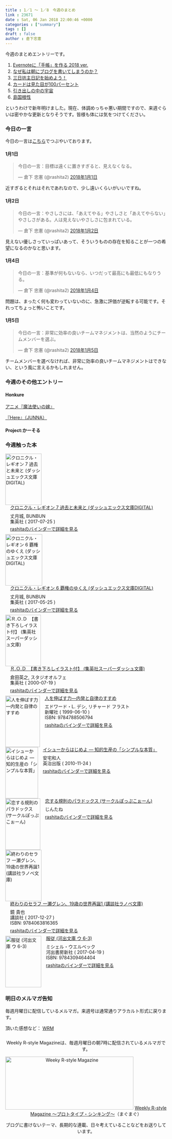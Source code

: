 ```yaml
---
title : 1／1 〜 1／8　今週のまとめ
link : 23671
date : Sat, 06 Jan 2018 22:00:46 +0000
categories : ["summary"]
tags : []
draft : false
author : 倉下忠憲
---
```


今週のまとめエントリーです。
 
<ol>
<li><a href="https://rashita.net/blog/?p=23629" title="Evernoteに「手帳」を作る 2018 ver. – R-style">Evernoteに「手帳」を作る 2018 ver.</a></li>
<li><a href="https://rashita.net/blog/?p=23644" title="なぜ私は朝にブログを書いてしまうのか？ – R-style">なぜ私は朝にブログを書いてしまうのか？</a></li>
<li><a href="https://rashita.net/blog/?p=23648" title="三日坊主日記を始めよう！ – R-style">三日坊主日記を始めよう！</a></li>
<li><a href="https://rashita.net/blog/?p=23653" title="カードは見た目が100パーセント – R-style">カードは見た目が100パーセント</a></li>
<li><a href="https://rashita.net/blog/?p=23664" title="引き出しの中の宇宙 – R-style">引き出しの中の宇宙</a></li>
<li><a href="https://rashita.net/blog/?p=23668" title="島国根性 – R-style">島国根性</a></li>
</ol>

というわけで新年明けました。現在、体調めっちゃ悪い期間ですので、来週ぐらいは密やかな更新となりそうです。皆様も体には気をつけてください。

<h3>今日の一言</h3>

今日の一言は<a href="http://twitter.com/rashita2 ">こちら</a>でつぶやいております。

<h4>1月1日</h4>

<blockquote class="twitter-tweet" data-lang="ja"><p lang="ja" dir="ltr">今日の一言：目標は遠くに置きすぎると、見えなくなる。</p>&mdash; 倉下 忠憲 (@rashita2) <a href="https://twitter.com/rashita2/status/947817186353016837?ref_src=twsrc%5Etfw">2018年1月1日</a></blockquote>
<script async src="https://platform.twitter.com/widgets.js" charset="utf-8"></script>

近すぎるとそれはそれであれなので、少し遠いくらいがいいですね。

<h4>1月2日</h4>

<blockquote class="twitter-tweet" data-lang="ja"><p lang="ja" dir="ltr">今日の一言：やさしさには、「あえてやる」やさしさと「あえてやらない」やさしさがある。人は見えないやさしさに包まれている。</p>&mdash; 倉下 忠憲 (@rashita2) <a href="https://twitter.com/rashita2/status/948055198341189634?ref_src=twsrc%5Etfw">2018年1月2日</a></blockquote>
<script async src="https://platform.twitter.com/widgets.js" charset="utf-8"></script>

見えない優しさっていっぱいあって、そういうものの存在を知ることが一つの希望になるのかなと思います。

<h4>1月4日</h4>

<blockquote class="twitter-tweet" data-lang="ja"><p lang="ja" dir="ltr">今日の一言：基準が何もないなら、いつだって最高にも最低にもなりうる。</p>&mdash; 倉下 忠憲 (@rashita2) <a href="https://twitter.com/rashita2/status/948857086107992066?ref_src=twsrc%5Etfw">2018年1月4日</a></blockquote>
<script async src="https://platform.twitter.com/widgets.js" charset="utf-8"></script>

問題は、まったく何も変わっていないのに、急激に評価が逆転する可能です。それってちょっと怖いことです。

<h4>1月5日</h4>

<blockquote class="twitter-tweet" data-lang="ja"><p lang="ja" dir="ltr">今日の一言：非常に効率の良いチームマネジメントは、当然のようにチームメンバーを選ぶ。</p>&mdash; 倉下 忠憲 (@rashita2) <a href="https://twitter.com/rashita2/status/949258001902288896?ref_src=twsrc%5Etfw">2018年1月5日</a></blockquote>
<script async src="https://platform.twitter.com/widgets.js" charset="utf-8"></script>

チームメンバーを選べなければ、非常に効率の良いチームマネジメントはできない、という風に言えるかもしれません。

<h3>今週のその他エントリー</h3>

<H4>Honkure</H4>

<a href="http://honkure.net/rbook/archives/2564" title="アニメ『魔法使いの嫁』 – Honkure">アニメ『魔法使いの嫁』</a>

<a href="http://honkure.net/rbook/archives/2568" title="『Here』（JUNNA） – Honkure">『Here』（JUNNA）</a>

<H4>Project:かーそる</H4>

<H3>今週触った本</H3>

<div class="mm-middle" style="margin-bottom:0px;"><div class="mm-image" style="float:left;"><a href="http://www.amazon.co.jp/exec/obidos/ASIN/B074PNKGSQ/rashita1000-22 /ref=nosim" target="_blank"><img src="https://images-fe.ssl-images-amazon.com/images/I/614ttHEfAlL._SL160_.jpg" alt="クロニクル・レギオン 7 過去と未来と (ダッシュエックス文庫DIGITAL)" title="クロニクル・レギオン 7 過去と未来と (ダッシュエックス文庫DIGITAL)" width="113" height="160" border="0" /></a></div><div class="mm-content" style="float:left;margin-left:15px;line-height:120%"><div class="mm-title" style="line-height:120%"><a href="http://www.amazon.co.jp/exec/obidos/ASIN/B074PNKGSQ/rashita1000-22 /ref=nosim" target="_blank">クロニクル・レギオン 7 過去と未来と (ダッシュエックス文庫DIGITAL)</a></div><div class="mm-detail" style="margin-top:10px;">丈月城, BUNBUN<br />集英社 ( 2017-07-25 )<br /><div style="margin:7px 0px"><a href="http://mediamarker.net/u/rashita/?asin=B074PNKGSQ" target="_blank">rashitaのバインダーで詳細を見る</a></div></div></div><div style="clear:left"></div></div>


<div class="mm-middle" style="margin-bottom:0px;"><div class="mm-image" style="float:left;"><a href="http://www.amazon.co.jp/exec/obidos/ASIN/B072MYWW9L/rashita1000-22 /ref=nosim" target="_blank"><img src="https://images-fe.ssl-images-amazon.com/images/I/51nw1YBJRzL._SL160_.jpg" alt="クロニクル・レギオン 6 覇権のゆくえ (ダッシュエックス文庫DIGITAL)" title="クロニクル・レギオン 6 覇権のゆくえ (ダッシュエックス文庫DIGITAL)" width="115" height="160" border="0" /></a></div><div class="mm-content" style="float:left;margin-left:15px;line-height:120%"><div class="mm-title" style="line-height:120%"><a href="http://www.amazon.co.jp/exec/obidos/ASIN/B072MYWW9L/rashita1000-22 /ref=nosim" target="_blank">クロニクル・レギオン 6 覇権のゆくえ (ダッシュエックス文庫DIGITAL)</a></div><div class="mm-detail" style="margin-top:10px;">丈月城, BUNBUN<br />集英社 ( 2017-05-25 )<br /><div style="margin:7px 0px"><a href="http://mediamarker.net/u/rashita/?asin=B072MYWW9L" target="_blank">rashitaのバインダーで詳細を見る</a></div></div></div><div style="clear:left"></div></div>

<div class="mm-middle" style="margin-bottom:0px;"><div class="mm-image" style="float:left;"><a href="http://www.amazon.co.jp/exec/obidos/ASIN/B00GH70ZQY/rashita1000-22 /ref=nosim" target="_blank"><img src="https://images-fe.ssl-images-amazon.com/images/I/51Cu79UESBL._SL160_.jpg" alt="Ｒ.Ｏ.Ｄ　【書き下ろしイラスト付】 (集英社スーパーダッシュ文庫)" title="Ｒ.Ｏ.Ｄ　【書き下ろしイラスト付】 (集英社スーパーダッシュ文庫)" width="111" height="160" border="0" /></a></div><div class="mm-content" style="float:left;margin-left:15px;line-height:120%"><div class="mm-title" style="line-height:120%"><a href="http://www.amazon.co.jp/exec/obidos/ASIN/B00GH70ZQY/rashita1000-22 /ref=nosim" target="_blank">Ｒ.Ｏ.Ｄ　【書き下ろしイラスト付】 (集英社スーパーダッシュ文庫)</a></div><div class="mm-detail" style="margin-top:10px;">倉田英之, スタジオオルフェ<br />集英社 ( 2000-07-19 )<br /><div style="margin:7px 0px"><a href="http://mediamarker.net/u/rashita/?asin=B00GH70ZQY" target="_blank">rashitaのバインダーで詳細を見る</a></div></div></div><div style="clear:left"></div></div>

<div class="mm-middle" style="margin-bottom:0px;"><div class="mm-image" style="float:left;"><a href="http://www.amazon.co.jp/exec/obidos/ASIN/4788506793/rashita1000-22 /ref=nosim" target="_blank"><img src="https://images-fe.ssl-images-amazon.com/images/I/41EAEBBPMJL._SL160_.jpg" alt="人を伸ばす力―内発と自律のすすめ" title="人を伸ばす力―内発と自律のすすめ" width="108" height="160" border="0" /></a></div><div class="mm-content" style="float:left;margin-left:15px;line-height:120%"><div class="mm-title" style="line-height:120%"><a href="http://www.amazon.co.jp/exec/obidos/ASIN/4788506793/rashita1000-22 /ref=nosim" target="_blank">人を伸ばす力―内発と自律のすすめ</a></div><div class="mm-detail" style="margin-top:10px;">エドワード・L. デシ, リチャード フラスト<br />新曜社 ( 1999-06-10 )<br />ISBN: 9784788506794<br /><div style="margin:7px 0px"><a href="http://mediamarker.net/u/rashita/?asin=4788506793" target="_blank">rashitaのバインダーで詳細を見る</a></div></div></div><div style="clear:left"></div></div>

<div class="mm-middle" style="margin-bottom:0px;"><div class="mm-image" style="float:left;"><a href="http://www.amazon.co.jp/exec/obidos/ASIN/B00MTL340G/rashita1000-22 /ref=nosim" target="_blank"><img src="https://images-fe.ssl-images-amazon.com/images/I/51YYTb%2BawXL._SL160_.jpg" alt="イシューからはじめよ ― 知的生産の「シンプルな本質」" title="イシューからはじめよ ― 知的生産の「シンプルな本質」" width="102" height="160" border="0" /></a></div><div class="mm-content" style="float:left;margin-left:15px;line-height:120%"><div class="mm-title" style="line-height:120%"><a href="http://www.amazon.co.jp/exec/obidos/ASIN/B00MTL340G/rashita1000-22 /ref=nosim" target="_blank">イシューからはじめよ ― 知的生産の「シンプルな本質」</a></div><div class="mm-detail" style="margin-top:10px;">安宅和人<br />英治出版 ( 2010-11-24 )<br /><div style="margin:7px 0px"><a href="http://mediamarker.net/u/rashita/?asin=B00MTL340G" target="_blank">rashitaのバインダーで詳細を見る</a></div></div></div><div style="clear:left"></div></div>

<div class="mm-middle" style="margin-bottom:0px;"><div class="mm-image" style="float:left;"><a href="http://www.amazon.co.jp/exec/obidos/ASIN/B078M79M95/rashita1000-22 /ref=nosim" target="_blank"><img src="https://images-fe.ssl-images-amazon.com/images/I/51KljyNXCyL._SL160_.jpg" alt="恋する規則のパラドックス (サークルぽっぷこぉーん)" title="恋する規則のパラドックス (サークルぽっぷこぉーん)" width="109" height="160" border="0" /></a></div><div class="mm-content" style="float:left;margin-left:15px;line-height:120%"><div class="mm-title" style="line-height:120%"><a href="http://www.amazon.co.jp/exec/obidos/ASIN/B078M79M95/rashita1000-22 /ref=nosim" target="_blank">恋する規則のパラドックス (サークルぽっぷこぉーん)</a></div><div class="mm-detail" style="margin-top:10px;">じんたね<br /><div style="margin:7px 0px"><a href="http://mediamarker.net/u/rashita/?asin=B078M79M95" target="_blank">rashitaのバインダーで詳細を見る</a></div></div></div><div style="clear:left"></div></div>

<div class="mm-middle" style="margin-bottom:0px;"><div class="mm-image" style="float:left;"><a href="http://www.amazon.co.jp/exec/obidos/ASIN/4063816362/rashita1000-22 /ref=nosim" target="_blank"><img src="https://images-fe.ssl-images-amazon.com/images/I/51IP5lFGyBL._SL160_.jpg" alt="終わりのセラフ 一瀬グレン、19歳の世界再誕1 (講談社ラノベ文庫)" title="終わりのセラフ 一瀬グレン、19歳の世界再誕1 (講談社ラノベ文庫)" width="113" height="160" border="0" /></a></div><div class="mm-content" style="float:left;margin-left:15px;line-height:120%"><div class="mm-title" style="line-height:120%"><a href="http://www.amazon.co.jp/exec/obidos/ASIN/4063816362/rashita1000-22 /ref=nosim" target="_blank">終わりのセラフ 一瀬グレン、19歳の世界再誕1 (講談社ラノベ文庫)</a></div><div class="mm-detail" style="margin-top:10px;">鏡 貴也<br />講談社 ( 2017-12-27 )<br />ISBN: 9784063816365<br /><div style="margin:7px 0px"><a href="http://mediamarker.net/u/rashita/?asin=4063816362" target="_blank">rashitaのバインダーで詳細を見る</a></div></div></div><div style="clear:left"></div></div>

<div class="mm-middle" style="margin-bottom:0px;"><div class="mm-image" style="float:left;"><a href="http://www.amazon.co.jp/exec/obidos/ASIN/4309464408/rashita1000-22 /ref=nosim" target="_blank"><img src="https://images-fe.ssl-images-amazon.com/images/I/5156J6PaM3L._SL160_.jpg" alt="服従 (河出文庫 ウ 6-3)" title="服従 (河出文庫 ウ 6-3)" width="112" height="160" border="0" /></a></div><div class="mm-content" style="float:left;margin-left:15px;line-height:120%"><div class="mm-title" style="line-height:120%"><a href="http://www.amazon.co.jp/exec/obidos/ASIN/4309464408/rashita1000-22 /ref=nosim" target="_blank">服従 (河出文庫 ウ 6-3)</a></div><div class="mm-detail" style="margin-top:10px;">ミシェル・ウエルベック<br />河出書房新社 ( 2017-04-19 )<br />ISBN: 9784309464404<br /><div style="margin:7px 0px"><a href="http://mediamarker.net/u/rashita/?asin=4309464408" target="_blank">rashitaのバインダーで詳細を見る</a></div></div></div><div style="clear:left"></div></div>



<h3>明日のメルマガ告知</h3>

毎週月曜日に配信しているメルマガ。来週号は通常通りアラカルト形式に戻ります。


頂いた感想など：
<a class="twitter-timeline"  href="https://twitter.com/rashita2/timelines/427262290753097729"  data-widget-id="427265271171010561">WRM</a>
    <script>!function(d,s,id){var js,fjs=d.getElementsByTagName(s)[0],p=/^http:/.test(d.location)?'http':'https';if(!d.getElementById(id)){js=d.createElement(s);js.id=id;js.src=p+"://platform.twitter.com/widgets.js";fjs.parentNode.insertBefore(js,fjs);}}(document,"script","twitter-wjs");</script>


<div style="text-align:center;margin-top:25px;">
Weekly R-style Magazineは、毎週月曜日の朝7時に配信されているメルマガです。

<a href="http://www.mag2.com/m/0001185133.html" target="_blank"><img src="http://rashita.net/blog/wp-content/uploads/2010/09/mmbanner.jpg" alt="Weeky R-style Magazine" width="400" height="165" class="alignnone size-full wp-image-12201" /></a>
<a href="http://www.mag2.com/m/0001185133.html" target="_blank">Weekly R-style Magazine ～プロトタイプ・シンキング～</a>（まぐまぐ）

ブログに書けないテーマ、長期的な連載、日々考えていることなどをお送りしています。
</div> 